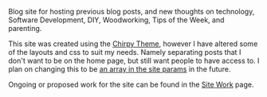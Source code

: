 Blog site for hosting previous blog posts, and new thoughts on technology, Software Development, DIY, Woodworking, Tips of the Week, and parenting.

This site was created using the [Chirpy Theme](Docs/Chirpy%20Theme.md),  however I have altered some of the layouts and css to suit my needs. Namely separating posts that I don't want to be on the home page, but still want people to have access to. I plan on changing this to be [an array in the site params](Docs/HomeExclusionList) in the future.

Ongoing or proposed work for the site can be found in the [Site Work](Docs/Site%20Work.md) page.